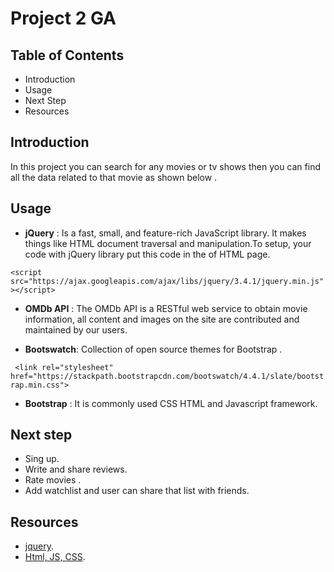 # Project 2 GA

## Table of Contents

* Introduction
* Usage
* Next Step
* Resources

## Introduction
In this project you can search for any movies or tv shows then you can find all the data related to that movie as shown below .

## Usage
*	**jQuery** : Is a fast, small, and feature-rich JavaScript library. It makes things like HTML document traversal and manipulation.To setup, your code with jQuery library put this code in the <head> of HTML page.
  
  `<script src="https://ajax.googleapis.com/ajax/libs/jquery/3.4.1/jquery.min.js"></script>`
  
* **OMDb API** : The OMDb API is a RESTful web service to obtain movie information, all content and images on the site are contributed and maintained by our users.

* **Bootswatch**: Collection of open source themes for Bootstrap .

` <link rel="stylesheet" href="https://stackpath.bootstrapcdn.com/bootswatch/4.4.1/slate/bootstrap.min.css">`

* **Bootstrap** : It is commonly used CSS HTML and Javascript framework.

## Next step
* Sing up.
* Write and share reviews.
* Rate movies .
* Add watchlist and user can share that list with friends.

## Resources 

* [jquery](https://jquery.com/).
* [Html, JS, CSS](https://www.w3schools.com/).
